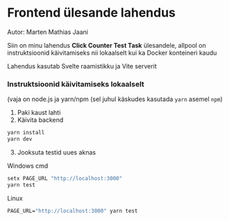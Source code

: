 # Frontend ülesande lahendus
Autor: Marten Mathias Jaani

Siin on minu lahendus **Click Counter Test Task** ülesandele, allpool on instruktsioonid käivitamiseks nii lokaalselt kui ka Docker konteineri kaudu

Lahendus kasutab Svelte raamistikku ja Vite serverit

### Instruktsioonid käivitamiseks lokaalselt
(vaja on node.js ja yarn/npm (sel juhul käskudes kasutada ```yarn``` asemel ```npm```)

1. Paki kaust lahti
2. Käivita backend
```cmd
yarn install
yarn dev
```
3. Jooksuta testid uues aknas

Windows cmd
```cmd
setx PAGE_URL "http://localhost:3000"
yarn test
```
Linux
```cmd
PAGE_URL="http://localhost:3000" yarn test
```



